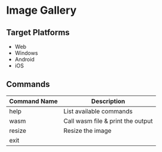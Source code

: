 # Image Gallery

## Target Platforms

 - Web
 - Windows
 - Android
 - iOS

## Commands

| Command Name | Description |
|--------------|-------------|
| help | List available commands |
| wasm | Call wasm file & print the output |
| resize | Resize the image |
| exit ||

